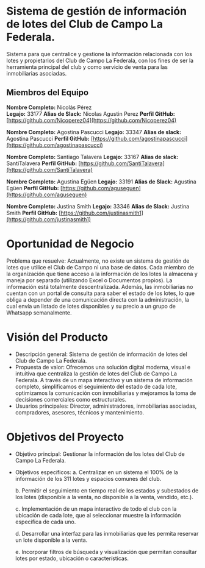 # Sistema de gestión de información de lotes del Club de Campo La Federala.
Sistema para que centralice y gestione la información  relacionada con los lotes y propietarios del Club de Campo La Federala, con los  fines  de  ser  la  herramienta principal  del  club  y  como  servicio  de  venta  para  las  inmobiliarias asociadas.

## Miembros del Equipo

**Nombre Completo:** Nicolás Pérez  
**Legajo:** 33177 
**Alias de Slack:** Nicolas Agustin Perez
**Perfil GitHub:** [https://github.com/Nicoperez04](https://github.com/Nicoperez04)

**Nombre Completo:** Agostina Pascucci
**Legajo:** 33347 
**Alias de slack:** Agostina Pascucci
**Perfil GitHub:** [https://github.com/agostinapascucci](https://github.com/agostinapascucci)

**Nombre Completo:** Santiago Talavera
**Legajo:** 33167
**Alias de slack:** SantiTalavera
**Perfil GitHub:** [https://github.com/SantiTalavera](https://github.com/SantiTalavera)

**Nombre Completo:** Agustina Egüen 
**Legajo:** 33191
**Alias de Slack:** Agustina Egüen
**Perfil GitHub:** [https://github.com/aguseguen](https://github.com/aguseguen)

**Nombre Completo:** Justina Smith 
**Legajo:** 33346
**Alias de Slack:** Justina Smith
**Perfil GitHub:** [https://github.com/justinasmith1](https://github.com/justinasmith1)

# Oportunidad de Negocio 
Problema que resuelve: Actualmente, no existe un sistema de gestión de lotes que utilice el Club de Campo ni una base de datos. Cada miembro de la 
organización que tiene acceso a la información de los lotes la almacena y maneja por separado (utilizando Excel o Documentos propios). La información está 
totalmente descentralizada. Además, las inmobiliarias no cuentan con un portal de consulta para saber el estado de los lotes, lo que obliga a depender de una 
comunicación directa con la administración, la cual envía un listado de lotes disponibles y su precio a un grupo de Whatsapp semanalmente. 

# Visión del Producto 
- Descripción general: Sistema de gestión de información de lotes del Club de Campo La Federala.  
- Propuesta de valor: Ofrecemos una solución digital moderna, visual e intuitiva que centraliza la gestión de lotes del Club de Campo La Federala. A través de un 
  mapa interactivo y un sistema de información completo, simplificamos el seguimiento del estado de cada lote, optimizamos la comunicación con inmobiliarias y mejoramos la toma de decisiones comerciales como estructurales. 
- Usuarios principales: Director, administradores, inmobiliarias asociadas, compradores, asesores, técnicos y mantenimiento. 

# Objetivos del Proyecto  
- Objetivo principal: Gestionar la información de los lotes del Club de Campo La Federala.  
- Objetivos específicos: 
    a. Centralizar en un sistema el 100% de la información de los 311 lotes y espacios comunes del club. 

    b. Permitir el seguimiento en tiempo real de los estados y subestados de los lotes (disponible a la venta, no disponible a la venta, vendido, etc.). 

    c. Implementación de un mapa interactivo de todo el club con la ubicación de cada lote, que al seleccionar muestre la información específica de cada uno. 

    d. Desarrollar una interfaz para las inmobiliarias que les permita reservar un lote disponible a la venta. 

    e. Incorporar filtros de búsqueda y visualización que permitan consultar lotes por estado, ubicación o características. 


